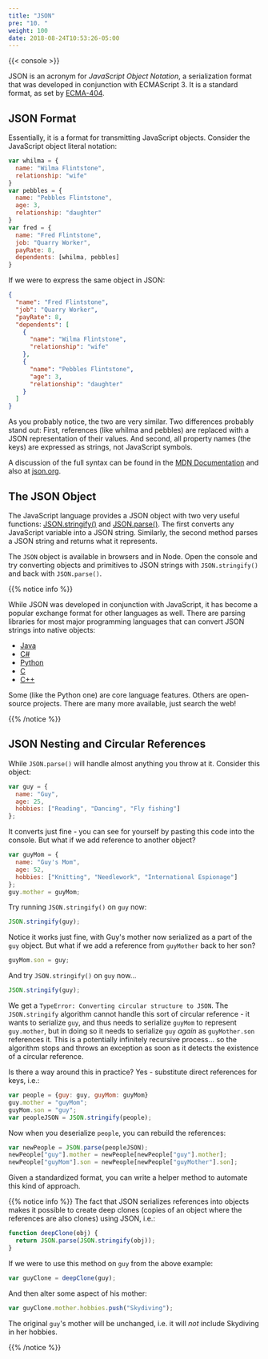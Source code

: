 ```yaml
---
title: "JSON"
pre: "10. "
weight: 100
date: 2018-08-24T10:53:26-05:00
---
```

{{< console >}}

JSON is an acronym for _JavaScript Object Notation_, a serialization format that was developed in conjunction with ECMAScript 3.  It is a standard format, as set by [ECMA-404](http://www.ecma-international.org/publications/files/ECMA-ST/ECMA-404.pdf). 

## JSON Format
Essentially, it is a format for transmitting JavaScript objects.  Consider the JavaScript object literal notation:

```js
var whilma = {
  name: "Wilma Flintstone",
  relationship: "wife"
}
var pebbles = {
  name: "Pebbles Flintstone",
  age: 3,
  relationship: "daughter"
}
var fred = {
  name: "Fred Flintstone",
  job: "Quarry Worker",
  payRate: 8,
  dependents: [whilma, pebbles]
}
```

If we were to express the same object in JSON:

```json
{
  "name": "Fred Flintstone",
  "job": "Quarry Worker",
  "payRate": 8,
  "dependents": [
    {
      "name": "Wilma Flintstone",
      "relationship": "wife"
    },
    {
      "name": "Pebbles Flintstone",
      "age": 3,
      "relationship": "daughter"
    }
  ]
}
```

As you probably notice, the two are very similar.  Two differences probably stand out: First, references (like whilma and pebbles) are replaced with a JSON representation of their values.  And second, all property names (the keys) are expressed as strings, not JavaScript symbols.

A discussion of the full syntax can be found in the [MDN Documentation](https://developer.mozilla.org/en-US/docs/Web/JavaScript/Reference/Global_Objects/JSON) and also at [json.org](https://json.org/).

## The JSON Object

The JavaScript language provides a JSON object with two very useful functions: [JSON.stringify()](https://developer.mozilla.org/en-US/docs/Web/JavaScript/Reference/Global_Objects/JSON/stringify) and [JSON.parse()](https://developer.mozilla.org/en-US/docs/Web/JavaScript/Reference/Global_Objects/JSON/parse).  The first converts any JavaScript variable into a JSON string.  Similarly, the second method parses a JSON string and returns what it represents.

The `JSON` object is available in browsers and in Node.  Open the console and try converting objects and primitives to JSON strings with `JSON.stringify()` and back with `JSON.parse()`.


{{% notice info %}}

While JSON was developed in conjunction with JavaScript, it has become a popular exchange format for other languages as well.  There are parsing libraries for most major programming languages that can convert JSON strings into native objects:

* [Java](https://www.oracle.com/technetwork/articles/java/json-1973242.html)
* [C#](https://docs.microsoft.com/en-us/dotnet/framework/wcf/feature-details/how-to-serialize-and-deserialize-json-data)
* [Python](https://docs.python.org/3/library/json.html)
* [C](https://github.com/json-c/json-c)
* [C++](https://github.com/nlohmann/json)

Some (like the Python one) are core language features.  Others are open-source projects.  There are many more available, just search the web!

{{% /notice %}}

## JSON Nesting and Circular References

While `JSON.parse()` will handle almost anything you throw at it.  Consider this object:

```js
var guy = {
  name: "Guy",
  age: 25,
  hobbies: ["Reading", "Dancing", "Fly fishing"]
};
```

It converts just fine - you can see for yourself by pasting this code into the console.  But what if we add reference to another object?

```js
var guyMom = {
  name: "Guy's Mom",
  age: 52,
  hobbies: ["Knitting", "Needlework", "International Espionage"]
};
guy.mother = guyMom;
```

Try running `JSON.stringify()` on `guy` now:

```js
JSON.stringify(guy);
```

Notice it works just fine, with Guy's mother now serialized as a part of the `guy` object.  But what if we add a reference from `guyMother` back to her son?

```js
guyMom.son = guy;
```

And try `JSON.stringify()` on `guy` now...

```js
JSON.stringify(guy);
```

We get a `TypeError: Converting circular structure to JSON`.  The `JSON.stringify` algorithm cannot handle this sort of circular reference - it wants to serialize `guy`, and thus needs to serialize `guyMom` to represent `guy.mother`, but in doing so it needs to serialize `guy` _again_ as `guyMother.son` references it.  This is a potentially infinitely recursive process... so the algorithm stops and throws an exception as soon as it detects the existence of a circular reference.

Is there a way around this in practice?  Yes - substitute direct references for keys, i.e.:

```js
var people = {guy: guy, guyMom: guyMom}
guy.mother = "guyMom";
guyMom.son = "guy";
var peopleJSON = JSON.stringify(people);
```

Now when you deserialize `people`, you can rebuild the references:

```js
var newPeople = JSON.parse(peopleJSON);
newPeople["guy"].mother = newPeople[newPeople["guy"].mother];
newPeople["guyMom"].son = newPeople[newPeople["guyMother"].son];
```

Given a standardized format, you can write a helper method to automate this kind of approach.

{{% notice info %}}
The fact that JSON serializes references into objects makes it possible to create deep clones (copies of an object where the references are also clones) using JSON, i.e.:

```js
function deepClone(obj) {
  return JSON.parse(JSON.stringify(obj));
}
```
If we were to use this method on `guy` from the above example:

```js
var guyClone = deepClone(guy);
```

And then alter some aspect of his mother:

```js
var guyClone.mother.hobbies.push("Skydiving");
```

The original `guy`'s mother will be unchanged, i.e. it will _not_ include Skydiving in her hobbies.

{{% /notice %}}